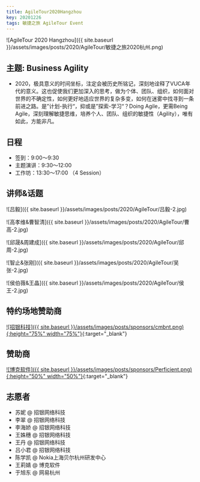 ```yaml
---
title: AgileTour2020Hangzhou
key: 20201226
tags: 敏捷之旅 AgileTour Event
---
```

![AgileTour 2020 Hangzhou]({{ site.baseurl }}/assets/images/posts/2020/AgileTour/敏捷之旅2020杭州.png)

## 主题: Business Agility

- 2020，极具意义的时间坐标，注定会被历史所铭记，深刻地诠释了VUCA年代的意义。这也促使我们更加深入的思考，做为个体、团队、组织，如何面对世界的不确定性，如何更好地适应世界的复杂多变，如何在迷雾中找寻到一条前进之路。是”计划-执行“，抑或是”探索-学习“？Doing Agile，更需Being Agile，深刻理解敏捷思维，培养个人、团队、组织的敏捷性（Agility），唯有如此，方能非凡。

## 日程
- 签到：9:00～9:30
- 主题演讲：9:30～12:00
- 工作坊：13:30～17:00 （4 Session）

<!--more-->

## 讲师&话题
![吕毅]({{ site.baseurl }}/assets/images/posts/2020/AgileTour/吕毅-2.jpg)

![高孝维&曹智清]({{ site.baseurl }}/assets/images/posts/2020/AgileTour/曹高-2.jpg)

![邱晟&周建成]({{ site.baseurl }}/assets/images/posts/2020/AgileTour/邱周-2.jpg)

![智止&张刚]({{ site.baseurl }}/assets/images/posts/2020/AgileTour/吴张-2.jpg)

![侯伯薇&王晶]({{ site.baseurl }}/assets/images/posts/2020/AgileTour/侯王-2.jpg)

## 特约场地赞助商

[![招银科技]({{ site.baseurl }}/assets/images/posts/sponsors/cmbnt.png){:height="75%" width="75%"}](http://cmbnt.cmbchina.com){:target="_blank"}

## 赞助商

[![博克软件]({{ site.baseurl }}/assets/images/posts/sponsors/Perficient.png){:height="50%" width="50%"}](http://www.perficient.com){:target="_blank"}


## 志愿者
- 苏妮 @ 招银网络科技
- 李翠 @ 招银网络科技
- 李海娇 @ 招银网络科技
- 王姝穗 @ 招银网络科技
- 王丹 @ 招银网络科技
- 吕小君 @ 招银网络科技
- 陈学凯 @ Nokia上海贝尔杭州研发中心
- 王莉婧 @ 博克软件
- 于旭东 @ 网易杭州